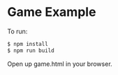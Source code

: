 # Game Example

To run:
``` sh
$ npm install
$ npm run build
```
Open up game.html in your browser.
